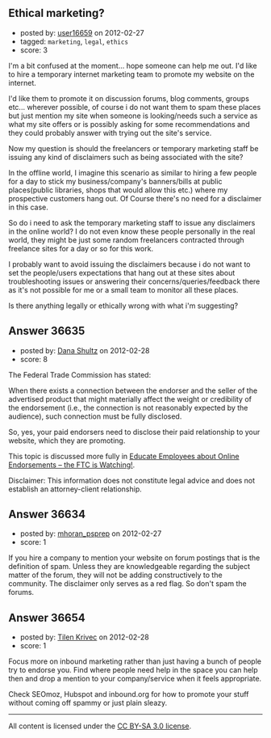 ## Ethical marketing?

- posted by: [user16659](https://stackexchange.com/users/-1/16659-user16659) on 2012-02-27
- tagged: `marketing`, `legal`, `ethics`
- score: 3

I'm a bit confused at the moment... hope someone can help me out.      I'd like to hire a temporary internet  marketing team  to promote my website on the internet.  

I'd like them to promote it on discussion forums, blog comments, groups etc... wherever possible, of course  i do not want them to spam these places but just mention my site when someone is looking/needs  such a service as what my site offers or is possibly asking for some recommendations and they could probably answer with trying out the site's service.


Now my question is should the freelancers or temporary marketing  staff  be issuing any kind of disclaimers such as being associated with the site?   


In the offline world, I imagine this scenario as similar to hiring a few people for a day  to stick my business/company's banners/bills at public  places(public libraries, shops that would allow this etc.) where my prospective customers hang out.   Of Course there's no need for a disclaimer in this case. 


So do i need to ask the temporary marketing staff to issue any disclaimers  in the online world?  I do not even know these people personally in the real world, they might be just some random freelancers contracted through freelance sites for a day or so for this work.   

I probably want to avoid issuing the disclaimers because i do not want to set  the people/users expectations  that hang out at these sites  about troubleshooting issues or answering their concerns/queries/feedback there as it's not possible for me or  a small team to monitor all these places.

Is there anything legally or ethically wrong with what i'm suggesting?  


## Answer 36635

- posted by: [Dana Shultz](https://stackexchange.com/users/-1/1841-dana-shultz) on 2012-02-28
- score: 8

<p>The Federal Trade Commission has stated:</p>

<p>When there exists a connection between the endorser and the seller of the advertised product that might materially affect the weight or credibility of the endorsement (i.e., the connection is not reasonably expected by the audience), such connection must be fully disclosed.</p>

<p>So, yes, your paid endorsers need to disclose their paid relationship to your website, which they are promoting.</p>

<p>This topic is discussed more fully in <a href="http://danashultz.com/blog/2010/01/19/educate-employees-about-online-endorsements-the-ftc-is-watching/">Educate Employees about Online Endorsements – the FTC is Watching!</a>.</p>

<p>Disclaimer: This information does not constitute legal advice and does not establish an attorney-client relationship.</p>



## Answer 36634

- posted by: [mhoran_psprep](https://stackexchange.com/users/-1/15626-mhoran-psprep) on 2012-02-27
- score: 1

If you hire a company to mention your website on forum postings that is the definition of spam. Unless they are knowledgeable regarding the subject matter of the forum, they will not be adding constructively to the community. The disclaimer only serves as a red flag. So don't spam the forums. 


## Answer 36654

- posted by: [Tilen Krivec](https://stackexchange.com/users/-1/19852-tilen-krivec) on 2012-02-28
- score: 1

Focus more on inbound marketing rather than just having a bunch of people try to endorse you. Find where people need help in the space you can help then and drop a mention to your company/service when it feels appropriate.

Check SEOmoz, Hubspot and inbound.org for how to promote your stuff without coming off spammy or just plain sleazy.



---

All content is licensed under the [CC BY-SA 3.0 license](https://creativecommons.org/licenses/by-sa/3.0/).
